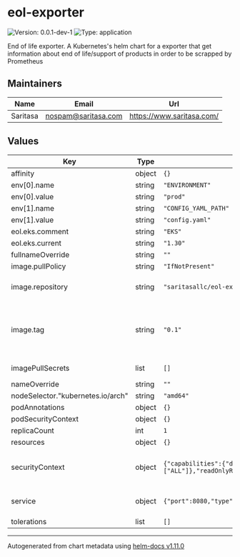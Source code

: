 
# eol-exporter

![Version: 0.0.1-dev-1](https://img.shields.io/badge/Version-0.0.1--dev--1-informational?style=flat-square) ![Type: application](https://img.shields.io/badge/Type-application-informational?style=flat-square)

End of life exporter.
A Kubernetes's helm chart for a exporter that get information about end of life/support of products in order to be scrapped by Prometheus

## Maintainers

| Name | Email | Url |
| ---- | ------ | --- |
| Saritasa | <nospam@saritasa.com> | <https://www.saritasa.com/> |

## Values

| Key | Type | Default | Description |
|-----|------|---------|-------------|
| affinity | object | `{}` |  |
| env[0].name | string | `"ENVIRONMENT"` |  |
| env[0].value | string | `"prod"` |  |
| env[1].name | string | `"CONFIG_YAML_PATH"` |  |
| env[1].value | string | `"config.yaml"` |  |
| eol.eks.comment | string | `"EKS"` |  |
| eol.eks.current | string | `"1.30"` |  |
| fullnameOverride | string | `""` |  |
| image.pullPolicy | string | `"IfNotPresent"` | pull policy |
| image.repository | string | `"saritasallc/eol-exporter"` | default docker registry |
| image.tag | string | `"0.1"` | Overrides the image tag whose default is the chart appVersion. |
| imagePullSecrets | list | `[]` | docker pull secret |
| nameOverride | string | `""` |  |
| nodeSelector."kubernetes.io/arch" | string | `"amd64"` |  |
| podAnnotations | object | `{}` |  |
| podSecurityContext | object | `{}` |  |
| replicaCount | int | `1` |  |
| resources | object | `{}` |  |
| securityContext | object | `{"capabilities":{"drop":["ALL"]},"readOnlyRootFilesystem":true,"runAsGroup":1000,"runAsNonRoot":true,"runAsUser":1002}` | security options for the running pod |
| service | object | `{"port":8080,"type":"ClusterIP"}` | type of the service to create |
| tolerations | list | `[]` |  |

----------------------------------------------
Autogenerated from chart metadata using [helm-docs v1.11.0](https://github.com/norwoodj/helm-docs/releases/v1.11.0)
